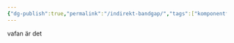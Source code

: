 ```yaml
---
{"dg-publish":true,"permalink":"/indirekt-bandgap/","tags":["komponentfysik"]}
---
```



vafan är det